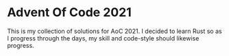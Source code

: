 # Advent Of Code 2021

This is my collection of solutions for AoC 2021.
I decided to learn Rust so as I progress through the days,
my skill and code-style should likewise progress.

